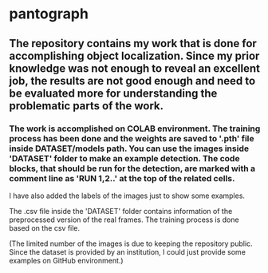 # pantograph

## The repository contains my work that is done for accomplishing object localization. Since my prior knowledge was not enough to reveal an excellent job, the results are not good enough and need to be evaluated more for understanding the problematic parts of the work.

### The work is accomplished on COLAB environment. The training process has been done and the weights are saved to '.pth' file inside DATASET/models path. You can use the images inside 'DATASET' folder to make an example detection. The code blocks, that should be run for the detection, are marked with a comment line as 'RUN 1,2..' at the top of the related cells.

I have also added the labels of the images just to show some examples. 

The .csv file inside the 'DATASET' folder contains information of the preprocessed version of the real frames. The training process is done based on the csv file.

(The limited number of the images is due to keeping the repository public. Since the dataset is provided by an institution, I could just provide some examples on GitHub environment.)
